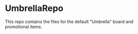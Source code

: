 # UmbrellaRepo

This repo contains the files for the default "Umbrella" board and promotional items.
